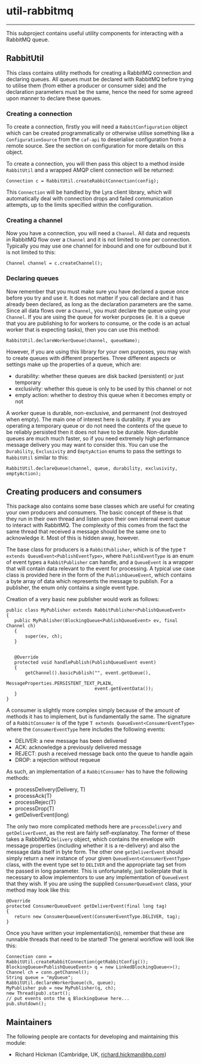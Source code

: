 # util-rabbitmq

---

 This subproject contains useful utility components for interacting with a
 RabbitMQ queue.


## RabbitUtil

 This class contains utility methods for creating a RabbitMQ connection and
 declaring queues. All queues must be declared with RabbitMQ before trying to
 utilise them (from either a producer or consumer side) and the declaration
 parameters must be the same, hence the need for some agreed upon manner to
 declare these queues.

### Creating a connection

 To create a connection, firstly you will need a `RabbitConfiguration` object
 which can be created programmatically or otherwise utilise something like a
 `ConfigurationSource` from the `caf-api` to deserialise configuration from a
 remote source. See the section on configuration for more details on this
 object.

 To create a connection, you will then pass this object to a method inside
 `RabbitUtil` and a wrapped AMQP client connection will be returned:

 ```
 Connection c = RabbitUtil.createRabbitConnection(config);
 ```

 This `Connection` will be handled by the Lyra client library, which will
 automatically deal with connection drops and failed communication attempts,
 up to the limits specified within the configuration.

### Creating a channel

 Now you have a connection, you will need a `Channel`. All data and requests
 in RabbitMQ flow over a `Channel` and it is not limited to one per connection.
 Typically you may use one channel for inbound and one for outbound but it is
 not limited to this:

 ```
 Channel channel = c.createChannel();
 ```

### Declaring queues

 Now remember that you must make sure you have declared a queue once before you
 try and use it. It does not matter if you call declare and it has already been
 declared, as long as the declaration parameters are the same. Since all data
 flows over a `Channel`, you must declare the queue using your `Channel`. If
 you are using the queue for worker purposes (ie. it is a queue that you are
 publishing to for workers to consume, or the code is an actual worker that is
 expecting tasks), then you can use this method:

 ```
 RabbitUtil.declareWorkerQueue(channel, queueName);
 ```

 However, if you are using this library for your own purposes, you may wish to
 create queues with different properties. Three different aspects or settings
 make up the properties of a queue, which are:

 - durability: whether these queues are disk backed (persistent) or just
  temporary
 - exclusivity: whether this queue is only to be used by this channel or not
 - empty action: whether to destroy this queue when it becomes empty or not

 A worker queue is durable, non-exclusive, and permanent (not destroyed when
 empty). The main one of interest here is durability. If you are operating
 a temporary queue or do not need the contents of the queue to be reliably
 persisted then it does not have to be durable. Non-durable queues are much
 much faster, so if you need extremely high performance message delivery you
 may want to consider this. You can use the `Durability`, `Exclusivity` and
 `EmptyAction` enums to pass the settings to `RabbitUtil` similar to this:

 ```
 RabbitUtil.declareQueue(channel, queue, durability, exclusivity, emptyAction);
 ```


## Creating producers and consumers

 This package also contains some base classes which are useful for creating
 your own producers and consumers. The basic concept of these is that they run
 in their own thread and listen upon their own internal event queue to interact
 with RabbitMQ. The complexity of this comes from the fact the same thread that
 received a message should be the same one to acknowledge it. Most of this is
 hidden away, however.

 The base class for producers is a `RabbitPublisher`, which is of the type
 `T extends QueueEvent<PublishEventType>`, where `PublishEventType` is an enum
 of event types a `RabbitPublisher` can handle, and a `QueueEvent` is a wrapper
 that will contain data relevant to the event for processing. A typical use
 case class is provided here in the form of the `PublishQueueEvent`, which
 contains a byte array of data which represents the message to publish. For a
 publisher, the enum only contains a single event type.

 Creation of a very basic new publisher would work as follows:

 ```
 public class MyPublisher extends RabbitPublisher<PublishQueueEvent>
 {
    public MyPublisher(BlockingQueue<PublishQueueEvent> ev, final Channel ch)
    {
        super(ev, ch);
    }


    @Override
    protected void handlePublish(PublishQueueEvent event)
    {
        getChannel().basicPublish("", event.getQueue(),
                                  MessageProperties.PERSISTENT_TEXT_PLAIN,
                                  event.getEventData());
    }
 }
 ```

 A consumer is slightly more complex simply because of the amount of methods
 it has to implement, but is fundamentally the same. The signature of a
 `RabbitConsumer` is of the type `T extends QueueEvent<ConsumerEventType>`
 where the `ConsumerEventType` here includes the following events:

 - DELIVER: a new message has been delivered
 - ACK: acknowledge a previously delivered message
 - REJECT: push a received message back onto the queue to handle again
 - DROP: a rejection without requeue

 As such, an implementation of a `RabbitConsumer` has to have the following
 methods:

 - processDelivery(Delivery, T)
 - processAck(T)
 - processRejec(T)
 - processDrop(T)
 - getDeliverEvent(long)

 The only two more complicated methods here are `processDelivery` and
 `getDeliverEvent`, as the rest are fairly self-explanatoy. The former of these
 takes a RabbitMQ `Delivery` object, which contains the envelope with message
 properties (including whether it is a re-delivery) and also the message data
 itself in byte form. The other one `getDeliverEvent` should simply return a
 new instance of your given `QueueEvent<ConsumerEventType>` class, with the
 event type set to `DELIVER` and the appropriate tag set from the passed in
 long parameter. This is unfortunately, just boilerplate that is necessary to
 allow implementors to use any implementation of `QueueEvent` that they wish.
 If you are using the supplied `ConsumerQueueEvent` class, your method may
 look like this:

 ```
 @Override
 protected ConsumerQueueEvent getDeliverEvent(final long tag)
 {
    return new ConsumerQueueEvent(ConsumerEventType.DELIVER, tag);
 }
 ```

 Once you have written your implementation(s), remember that these are runnable
 threads that need to be started! The general workflow will look like this:

 ```
 Connection conn = RabbitUtil.createRabbitConnection(getRabbitConfig());
 BlockingQueue<PublishQueueEvent> q = new LinkedBlockingQueue<>();
 Channel ch = conn.getChannel();
 String queue = "myQueue";
 RabbitUtil.declareWorkerQueue(ch, queue);
 MyPublisher pub = new MyPublisher(q, ch);
 new Thread(pub).start();
 // put events onto the q BlockingQueue here...
 pub.shutdown();
 ```


## Maintainers

 The following people are contacts for developing and maintaining this module:

 - Richard Hickman (Cambridge, UK, richard.hickman@hp.com)
